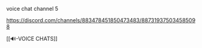 voice chat channel 5

https://discord.com/channels/883478451850473483/887319375034585098

[[🔊-VOICE CHATS]]